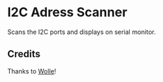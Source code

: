 # I2C Adress Scanner

Scans the I2C ports and displays on serial monitor.

## Credits

Thanks to [Wolle](https://wolles-elektronikkiste.de/i2c-scanner)!